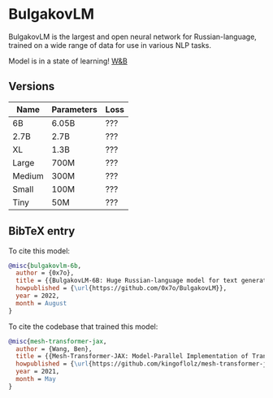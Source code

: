 # BulgakovLM
BulgakovLM is the largest and open neural network for Russian-language, trained on a wide range of data for use in various NLP tasks.

Model is in a state of learning! [W&B](https://wandb.ai/0x7o/mesh-transformer/runs/1h27joh5)

## Versions
Name | Parameters | Loss
-- | --- | ---
6B| 6.05B | ???
2.7B | 2.7B | ???
XL | 1.3B | ???
Large | 700M | ???
Medium | 300M | ???
Small | 100M | ???
Tiny | 50M | ???

## BibTeX entry

To cite this model:
```bibtex
@misc{bulgakovlm-6b,
  author = {0x7o},
  title = {{BulgakovLM-6B: Huge Russian-language model for text generation}},
  howpublished = {\url{https://github.com/0x7o/BulgakovLM}},
  year = 2022,
  month = August
}
```

To cite the codebase that trained this model:
```bibtex
@misc{mesh-transformer-jax,
  author = {Wang, Ben},
  title = {{Mesh-Transformer-JAX: Model-Parallel Implementation of Transformer Language Model with JAX}},
  howpublished = {\url{https://github.com/kingoflolz/mesh-transformer-jax}},
  year = 2021,
  month = May
}
```
